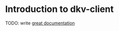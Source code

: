 # Introduction to dkv-client

TODO: write [great documentation](http://jacobian.org/writing/what-to-write/)
